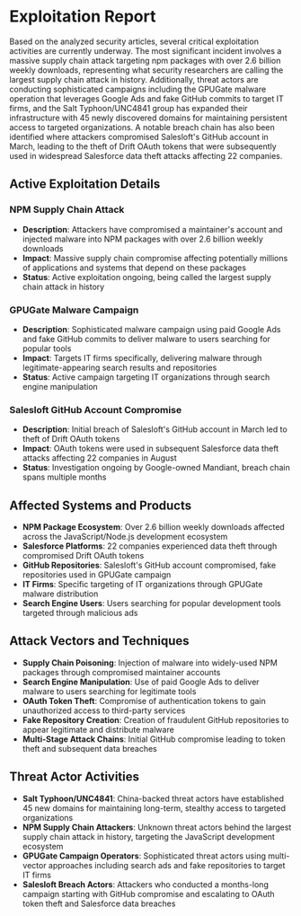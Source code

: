 # Exploitation Report

Based on the analyzed security articles, several critical exploitation activities are currently underway. The most significant incident involves a massive supply chain attack targeting npm packages with over 2.6 billion weekly downloads, representing what security researchers are calling the largest supply chain attack in history. Additionally, threat actors are conducting sophisticated campaigns including the GPUGate malware operation that leverages Google Ads and fake GitHub commits to target IT firms, and the Salt Typhoon/UNC4841 group has expanded their infrastructure with 45 newly discovered domains for maintaining persistent access to targeted organizations. A notable breach chain has also been identified where attackers compromised Salesloft's GitHub account in March, leading to the theft of Drift OAuth tokens that were subsequently used in widespread Salesforce data theft attacks affecting 22 companies.

## Active Exploitation Details

### NPM Supply Chain Attack
- **Description**: Attackers have compromised a maintainer's account and injected malware into NPM packages with over 2.6 billion weekly downloads
- **Impact**: Massive supply chain compromise affecting potentially millions of applications and systems that depend on these packages
- **Status**: Active exploitation ongoing, being called the largest supply chain attack in history

### GPUGate Malware Campaign
- **Description**: Sophisticated malware campaign using paid Google Ads and fake GitHub commits to deliver malware to users searching for popular tools
- **Impact**: Targets IT firms specifically, delivering malware through legitimate-appearing search results and repositories
- **Status**: Active campaign targeting IT organizations through search engine manipulation

### Salesloft GitHub Account Compromise
- **Description**: Initial breach of Salesloft's GitHub account in March led to theft of Drift OAuth tokens
- **Impact**: OAuth tokens were used in subsequent Salesforce data theft attacks affecting 22 companies in August
- **Status**: Investigation ongoing by Google-owned Mandiant, breach chain spans multiple months

## Affected Systems and Products

- **NPM Package Ecosystem**: Over 2.6 billion weekly downloads affected across the JavaScript/Node.js development ecosystem
- **Salesforce Platforms**: 22 companies experienced data theft through compromised Drift OAuth tokens
- **GitHub Repositories**: Salesloft's GitHub account compromised, fake repositories used in GPUGate campaign
- **IT Firms**: Specific targeting of IT organizations through GPUGate malware distribution
- **Search Engine Users**: Users searching for popular development tools targeted through malicious ads

## Attack Vectors and Techniques

- **Supply Chain Poisoning**: Injection of malware into widely-used NPM packages through compromised maintainer accounts
- **Search Engine Manipulation**: Use of paid Google Ads to deliver malware to users searching for legitimate tools
- **OAuth Token Theft**: Compromise of authentication tokens to gain unauthorized access to third-party services
- **Fake Repository Creation**: Creation of fraudulent GitHub repositories to appear legitimate and distribute malware
- **Multi-Stage Attack Chains**: Initial GitHub compromise leading to token theft and subsequent data breaches

## Threat Actor Activities

- **Salt Typhoon/UNC4841**: China-backed threat actors have established 45 new domains for maintaining long-term, stealthy access to targeted organizations
- **NPM Supply Chain Attackers**: Unknown threat actors behind the largest supply chain attack in history, targeting the JavaScript development ecosystem
- **GPUGate Campaign Operators**: Sophisticated threat actors using multi-vector approaches including search ads and fake repositories to target IT firms
- **Salesloft Breach Actors**: Attackers who conducted a months-long campaign starting with GitHub compromise and escalating to OAuth token theft and Salesforce data breaches